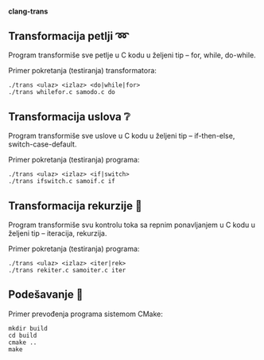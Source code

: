 #### clang-trans

## Transformacija petlji :loop:
Program transformiše sve petlje u C kodu u željeni tip – for, while, do-while.

Primer pokretanja (testiranja) transformatora:
```
./trans <ulaz> <izlaz> <do|while|for>
./trans whilefor.c samodo.c do
```

## Transformacija uslova :grey_question:
Program transformiše sve uslove u C kodu u željeni tip – if-then-else, switch-case-default.

Primer pokretanja (testiranja) programa:
```
./trans <ulaz> <izlaz> <if|switch>
./trans ifswitch.c samoif.c if
```

## Transformacija rekurzije :repeat:
Program transformiše svu kontrolu toka sa repnim ponavljanjem u C kodu u željeni tip – iteracija, rekurzija.

Primer pokretanja (testiranja) programa:
```
./trans <ulaz> <izlaz> <iter|rek>
./trans rekiter.c samoiter.c iter
```

## Podešavanje :memo:
Primer prevođenja programa sistemom CMake:
```
mkdir build
cd build
cmake ..
make
```

